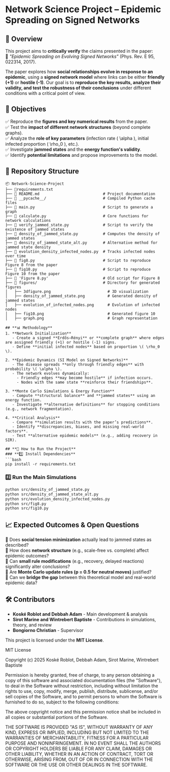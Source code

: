 

# **Network Science Project – Epidemic Spreading on Signed Networks**  

## **📌 Overview**  
This project aims to **critically verify** the claims presented in the paper:  
📄 *"Epidemic Spreading on Evolving Signed Networks"* (Phys. Rev. E 95, 022314, 2017).  

The paper explores how **social relationships evolve in response to an epidemic**, using a **signed network model** where links can be either **friendly (+1)** or **hostile (-1)**. Our goal is to **reproduce the key results, analyze their validity, and test the robustness of their conclusions** under different conditions with a critical point of view.  

## **🎯 Objectives** 
✅ Reproduce the **figures and key numerical results** from the paper.  
✅ Test the **impact of different network structures** (beyond complete graphs).  
✅ Analyze the **role of key parameters** (infection rate \( \alpha \), initial infected proportion \( \rho_0 \), etc.).  
✅ Investigate **jammed states** and the **energy function's validity**.  
✅ Identify **potential limitations** and propose improvements to the model.  

## **📂 Repository Structure**  
```
📦 Network-Science-Project
├── 📄requirements.txt
├── 📜 README.md                            # Project documentation  
├── 📂 __pycache__/                         # Compiled Python cache files  
├── 📜 main.py                              # Script to generate a graph 
├── 📜 calculate.py                         # Core functions for network calculations  
├── 📜 verify_jammed_state.py               # Script to verify the existence of jammed states  
├── 📜 density_of_jammed_state.py           # Computes the density of jammed states  
├── 📜 density_of_jammed_state_alt.py       # Alternative method for jammed state density  
├── 📜 evolution_density_infected_nodes.py  # Tracks infected nodes over time  
├── 📜 fig8.py                              # Script to reproduce Figure 8 from the paper  
├── 📜 fig10.py                             # Script to reproduce Figure 10 from the paper  
├── 📜 'Figure 8.py'                        # Old script for Figure 8  
├── 📂 figures/                             # Directory for generated figures
│   ├── 3dfigure.png                         # 3D visualization 
│   ├── density_of_jammed_state.png          # Generated density of jammed states  
│   ├── evolution_of_infected_nodes.png      # Evolution of infected nodes  
│   ├── fig10.png                            # Generated figure 10  
│   ├── graph.png                            # Graph representation  

## **📊 Methodology**  
1. **Network Initialization**  
   - Create a signed **Erdős–Rényi** or **complete graph** where edges are assigned friendly (+1) or hostile (-1) signs.  
   - Define **initial infected nodes** based on proportion \( \rho_0 \).  

2. **Epidemic Dynamics (SI Model on Signed Networks)**  
   - The disease spreads **only through friendly edges** with probability \( \alpha \).  
   - The network evolves dynamically:  
     - Friendly edges **may become hostile** if infection occurs.  
     - Nodes with the same state **reinforce their friendships**.  

3. **Monte Carlo Simulations & Energy Function**  
   - Compute **structural balance** and **jammed states** using an energy function.  
   - Investigate **alternative definitions** for stopping conditions (e.g., network fragmentation).  

4. **Critical Analysis**  
   - Compare **simulation results with the paper’s predictions**.  
   - Identify **discrepancies, biases, and missing real-world factors**.  
   - Test **alternative epidemic models** (e.g., adding recovery in SIR).  

## **📌 How to Run the Project**  
### **1️⃣ Install Dependencies**  
```bash
pip install -r requirements.txt
```
### **2️⃣ Run the Main Simulations**  
```bash
python src/density_of_jammed_state.py
python src/density_of_jammed_state_alt.py
python src/evolution_density_infected_nodes.py
python src/fig8.py
python src/fig10.py
```


## **📈 Expected Outcomes & Open Questions**  
🔹 Does **social tension minimization** actually lead to jammed states as described?  
🔹 How does **network structure** (e.g., scale-free vs. complete) affect epidemic outcomes?  
🔹 Can **small rule modifications** (e.g., recovery, delayed reactions) significantly alter conclusions?  
🔹 Are **Monte Carlo update rules (p = 0.5 for neutral moves)** justified?  
🔹 Can we **bridge the gap** between this theoretical model and real-world epidemic data?  

## **🛠 Contributors**  
- **Koské Roblot and Debbah Adam** - Main development & analysis  
- **Sirot Marine and Wintrebert Baptiste** - Contributions in simulations, theory, and review  
- **Bongiorno Christian** - Supervisor

This project is licensed under the **MIT License**.  

MIT License  

Copyright (c) 2025 Koské Roblot, Debbah Adam, Sirot Marine, Wintrebert Baptiste 

Permission is hereby granted, free of charge, to any person obtaining a copy
of this software and associated documentation files (the "Software"), to deal
in the Software without restriction, including without limitation the rights
to use, copy, modify, merge, publish, distribute, sublicense, and/or sell
copies of the Software, and to permit persons to whom the Software is
furnished to do so, subject to the following conditions:

The above copyright notice and this permission notice shall be included in all
copies or substantial portions of the Software.

THE SOFTWARE IS PROVIDED "AS IS", WITHOUT WARRANTY OF ANY KIND, EXPRESS OR
IMPLIED, INCLUDING BUT NOT LIMITED TO THE WARRANTIES OF MERCHANTABILITY,
FITNESS FOR A PARTICULAR PURPOSE AND NONINFRINGEMENT. IN NO EVENT SHALL THE
AUTHORS OR COPYRIGHT HOLDERS BE LIABLE FOR ANY CLAIM, DAMAGES OR OTHER
LIABILITY, WHETHER IN AN ACTION OF CONTRACT, TORT OR OTHERWISE, ARISING FROM,
OUT OF OR IN CONNECTION WITH THE SOFTWARE OR THE USE OR OTHER DEALINGS IN THE
SOFTWARE.  
